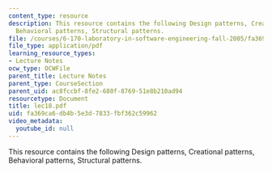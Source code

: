 ```yaml
---
content_type: resource
description: This resource contains the following Design patterns, Creational patterns,
  Behavioral patterns, Structural patterns.
file: /courses/6-170-laboratory-in-software-engineering-fall-2005/fa369ca6db4b5e3d7833fbf362c59962_lec18.pdf
file_type: application/pdf
learning_resource_types:
- Lecture Notes
ocw_type: OCWFile
parent_title: Lecture Notes
parent_type: CourseSection
parent_uid: ac8fccbf-8fe2-680f-8769-51e8b210ad94
resourcetype: Document
title: lec18.pdf
uid: fa369ca6-db4b-5e3d-7833-fbf362c59962
video_metadata:
  youtube_id: null
---
```

This resource contains the following Design patterns, Creational patterns, Behavioral patterns, Structural patterns.

